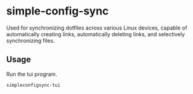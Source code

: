 # simple-config-sync

Used for synchronizing dotfiles across various Linux devices, capable of automatically creating links, automatically deleting links, and selectively synchronizing files.

## Usage

Run the tui program.

```shell
simpleconfigsync-tui
```
